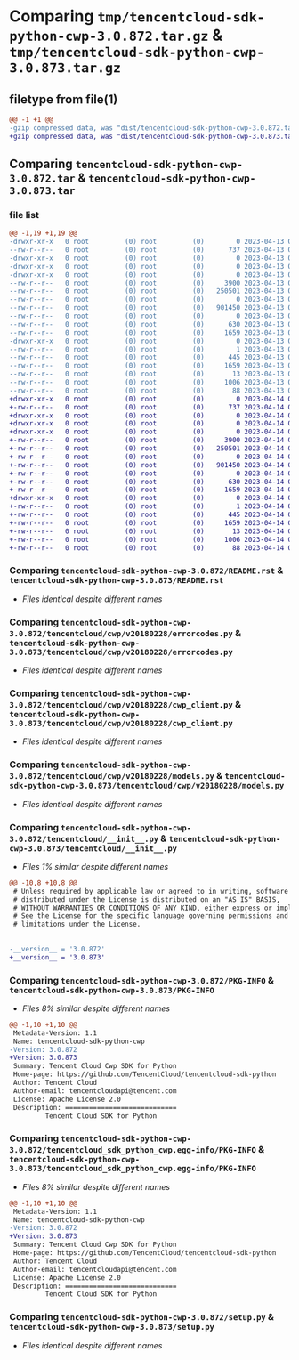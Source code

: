 # Comparing `tmp/tencentcloud-sdk-python-cwp-3.0.872.tar.gz` & `tmp/tencentcloud-sdk-python-cwp-3.0.873.tar.gz`

## filetype from file(1)

```diff
@@ -1 +1 @@
-gzip compressed data, was "dist/tencentcloud-sdk-python-cwp-3.0.872.tar", last modified: Thu Apr 13 00:32:23 2023, max compression
+gzip compressed data, was "dist/tencentcloud-sdk-python-cwp-3.0.873.tar", last modified: Fri Apr 14 00:34:07 2023, max compression
```

## Comparing `tencentcloud-sdk-python-cwp-3.0.872.tar` & `tencentcloud-sdk-python-cwp-3.0.873.tar`

### file list

```diff
@@ -1,19 +1,19 @@
-drwxr-xr-x   0 root         (0) root         (0)        0 2023-04-13 00:32:23.000000 tencentcloud-sdk-python-cwp-3.0.872/
--rw-r--r--   0 root         (0) root         (0)      737 2023-04-13 00:32:23.000000 tencentcloud-sdk-python-cwp-3.0.872/README.rst
-drwxr-xr-x   0 root         (0) root         (0)        0 2023-04-13 00:32:23.000000 tencentcloud-sdk-python-cwp-3.0.872/tencentcloud/
-drwxr-xr-x   0 root         (0) root         (0)        0 2023-04-13 00:32:23.000000 tencentcloud-sdk-python-cwp-3.0.872/tencentcloud/cwp/
-drwxr-xr-x   0 root         (0) root         (0)        0 2023-04-13 00:32:23.000000 tencentcloud-sdk-python-cwp-3.0.872/tencentcloud/cwp/v20180228/
--rw-r--r--   0 root         (0) root         (0)     3900 2023-04-13 00:32:23.000000 tencentcloud-sdk-python-cwp-3.0.872/tencentcloud/cwp/v20180228/errorcodes.py
--rw-r--r--   0 root         (0) root         (0)   250501 2023-04-13 00:32:23.000000 tencentcloud-sdk-python-cwp-3.0.872/tencentcloud/cwp/v20180228/cwp_client.py
--rw-r--r--   0 root         (0) root         (0)        0 2023-04-13 00:32:23.000000 tencentcloud-sdk-python-cwp-3.0.872/tencentcloud/cwp/v20180228/__init__.py
--rw-r--r--   0 root         (0) root         (0)   901450 2023-04-13 00:32:23.000000 tencentcloud-sdk-python-cwp-3.0.872/tencentcloud/cwp/v20180228/models.py
--rw-r--r--   0 root         (0) root         (0)        0 2023-04-13 00:32:23.000000 tencentcloud-sdk-python-cwp-3.0.872/tencentcloud/cwp/__init__.py
--rw-r--r--   0 root         (0) root         (0)      630 2023-04-13 00:32:23.000000 tencentcloud-sdk-python-cwp-3.0.872/tencentcloud/__init__.py
--rw-r--r--   0 root         (0) root         (0)     1659 2023-04-13 00:32:23.000000 tencentcloud-sdk-python-cwp-3.0.872/PKG-INFO
-drwxr-xr-x   0 root         (0) root         (0)        0 2023-04-13 00:32:23.000000 tencentcloud-sdk-python-cwp-3.0.872/tencentcloud_sdk_python_cwp.egg-info/
--rw-r--r--   0 root         (0) root         (0)        1 2023-04-13 00:32:23.000000 tencentcloud-sdk-python-cwp-3.0.872/tencentcloud_sdk_python_cwp.egg-info/dependency_links.txt
--rw-r--r--   0 root         (0) root         (0)      445 2023-04-13 00:32:23.000000 tencentcloud-sdk-python-cwp-3.0.872/tencentcloud_sdk_python_cwp.egg-info/SOURCES.txt
--rw-r--r--   0 root         (0) root         (0)     1659 2023-04-13 00:32:23.000000 tencentcloud-sdk-python-cwp-3.0.872/tencentcloud_sdk_python_cwp.egg-info/PKG-INFO
--rw-r--r--   0 root         (0) root         (0)       13 2023-04-13 00:32:23.000000 tencentcloud-sdk-python-cwp-3.0.872/tencentcloud_sdk_python_cwp.egg-info/top_level.txt
--rw-r--r--   0 root         (0) root         (0)     1006 2023-04-13 00:32:23.000000 tencentcloud-sdk-python-cwp-3.0.872/setup.py
--rw-r--r--   0 root         (0) root         (0)       88 2023-04-13 00:32:23.000000 tencentcloud-sdk-python-cwp-3.0.872/setup.cfg
+drwxr-xr-x   0 root         (0) root         (0)        0 2023-04-14 00:34:07.000000 tencentcloud-sdk-python-cwp-3.0.873/
+-rw-r--r--   0 root         (0) root         (0)      737 2023-04-14 00:34:06.000000 tencentcloud-sdk-python-cwp-3.0.873/README.rst
+drwxr-xr-x   0 root         (0) root         (0)        0 2023-04-14 00:34:07.000000 tencentcloud-sdk-python-cwp-3.0.873/tencentcloud/
+drwxr-xr-x   0 root         (0) root         (0)        0 2023-04-14 00:34:07.000000 tencentcloud-sdk-python-cwp-3.0.873/tencentcloud/cwp/
+drwxr-xr-x   0 root         (0) root         (0)        0 2023-04-14 00:34:07.000000 tencentcloud-sdk-python-cwp-3.0.873/tencentcloud/cwp/v20180228/
+-rw-r--r--   0 root         (0) root         (0)     3900 2023-04-14 00:34:06.000000 tencentcloud-sdk-python-cwp-3.0.873/tencentcloud/cwp/v20180228/errorcodes.py
+-rw-r--r--   0 root         (0) root         (0)   250501 2023-04-14 00:34:06.000000 tencentcloud-sdk-python-cwp-3.0.873/tencentcloud/cwp/v20180228/cwp_client.py
+-rw-r--r--   0 root         (0) root         (0)        0 2023-04-14 00:34:06.000000 tencentcloud-sdk-python-cwp-3.0.873/tencentcloud/cwp/v20180228/__init__.py
+-rw-r--r--   0 root         (0) root         (0)   901450 2023-04-14 00:34:06.000000 tencentcloud-sdk-python-cwp-3.0.873/tencentcloud/cwp/v20180228/models.py
+-rw-r--r--   0 root         (0) root         (0)        0 2023-04-14 00:34:06.000000 tencentcloud-sdk-python-cwp-3.0.873/tencentcloud/cwp/__init__.py
+-rw-r--r--   0 root         (0) root         (0)      630 2023-04-14 00:34:06.000000 tencentcloud-sdk-python-cwp-3.0.873/tencentcloud/__init__.py
+-rw-r--r--   0 root         (0) root         (0)     1659 2023-04-14 00:34:07.000000 tencentcloud-sdk-python-cwp-3.0.873/PKG-INFO
+drwxr-xr-x   0 root         (0) root         (0)        0 2023-04-14 00:34:07.000000 tencentcloud-sdk-python-cwp-3.0.873/tencentcloud_sdk_python_cwp.egg-info/
+-rw-r--r--   0 root         (0) root         (0)        1 2023-04-14 00:34:07.000000 tencentcloud-sdk-python-cwp-3.0.873/tencentcloud_sdk_python_cwp.egg-info/dependency_links.txt
+-rw-r--r--   0 root         (0) root         (0)      445 2023-04-14 00:34:07.000000 tencentcloud-sdk-python-cwp-3.0.873/tencentcloud_sdk_python_cwp.egg-info/SOURCES.txt
+-rw-r--r--   0 root         (0) root         (0)     1659 2023-04-14 00:34:07.000000 tencentcloud-sdk-python-cwp-3.0.873/tencentcloud_sdk_python_cwp.egg-info/PKG-INFO
+-rw-r--r--   0 root         (0) root         (0)       13 2023-04-14 00:34:07.000000 tencentcloud-sdk-python-cwp-3.0.873/tencentcloud_sdk_python_cwp.egg-info/top_level.txt
+-rw-r--r--   0 root         (0) root         (0)     1006 2023-04-14 00:34:06.000000 tencentcloud-sdk-python-cwp-3.0.873/setup.py
+-rw-r--r--   0 root         (0) root         (0)       88 2023-04-14 00:34:07.000000 tencentcloud-sdk-python-cwp-3.0.873/setup.cfg
```

### Comparing `tencentcloud-sdk-python-cwp-3.0.872/README.rst` & `tencentcloud-sdk-python-cwp-3.0.873/README.rst`

 * *Files identical despite different names*

### Comparing `tencentcloud-sdk-python-cwp-3.0.872/tencentcloud/cwp/v20180228/errorcodes.py` & `tencentcloud-sdk-python-cwp-3.0.873/tencentcloud/cwp/v20180228/errorcodes.py`

 * *Files identical despite different names*

### Comparing `tencentcloud-sdk-python-cwp-3.0.872/tencentcloud/cwp/v20180228/cwp_client.py` & `tencentcloud-sdk-python-cwp-3.0.873/tencentcloud/cwp/v20180228/cwp_client.py`

 * *Files identical despite different names*

### Comparing `tencentcloud-sdk-python-cwp-3.0.872/tencentcloud/cwp/v20180228/models.py` & `tencentcloud-sdk-python-cwp-3.0.873/tencentcloud/cwp/v20180228/models.py`

 * *Files identical despite different names*

### Comparing `tencentcloud-sdk-python-cwp-3.0.872/tencentcloud/__init__.py` & `tencentcloud-sdk-python-cwp-3.0.873/tencentcloud/__init__.py`

 * *Files 1% similar despite different names*

```diff
@@ -10,8 +10,8 @@
 # Unless required by applicable law or agreed to in writing, software
 # distributed under the License is distributed on an "AS IS" BASIS,
 # WITHOUT WARRANTIES OR CONDITIONS OF ANY KIND, either express or implied.
 # See the License for the specific language governing permissions and
 # limitations under the License.
 
 
-__version__ = '3.0.872'
+__version__ = '3.0.873'
```

### Comparing `tencentcloud-sdk-python-cwp-3.0.872/PKG-INFO` & `tencentcloud-sdk-python-cwp-3.0.873/PKG-INFO`

 * *Files 8% similar despite different names*

```diff
@@ -1,10 +1,10 @@
 Metadata-Version: 1.1
 Name: tencentcloud-sdk-python-cwp
-Version: 3.0.872
+Version: 3.0.873
 Summary: Tencent Cloud Cwp SDK for Python
 Home-page: https://github.com/TencentCloud/tencentcloud-sdk-python
 Author: Tencent Cloud
 Author-email: tencentcloudapi@tencent.com
 License: Apache License 2.0
 Description: ============================
         Tencent Cloud SDK for Python
```

### Comparing `tencentcloud-sdk-python-cwp-3.0.872/tencentcloud_sdk_python_cwp.egg-info/PKG-INFO` & `tencentcloud-sdk-python-cwp-3.0.873/tencentcloud_sdk_python_cwp.egg-info/PKG-INFO`

 * *Files 8% similar despite different names*

```diff
@@ -1,10 +1,10 @@
 Metadata-Version: 1.1
 Name: tencentcloud-sdk-python-cwp
-Version: 3.0.872
+Version: 3.0.873
 Summary: Tencent Cloud Cwp SDK for Python
 Home-page: https://github.com/TencentCloud/tencentcloud-sdk-python
 Author: Tencent Cloud
 Author-email: tencentcloudapi@tencent.com
 License: Apache License 2.0
 Description: ============================
         Tencent Cloud SDK for Python
```

### Comparing `tencentcloud-sdk-python-cwp-3.0.872/setup.py` & `tencentcloud-sdk-python-cwp-3.0.873/setup.py`

 * *Files identical despite different names*

